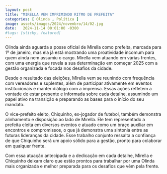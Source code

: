 ```yaml
---
layout: post
title: "MIRELLA VEM IMPRIMINDO RITMO DE PREFEITA"
categories: [ Olinda , Política ]
image: assets/images/2024/novembro/14/02.jpg
date:   2024-11-14 00:01:00 -0300
#tags: [sticky, featured]
---
```

Olinda ainda aguarda a posse oficial de Mirella como prefeita, marcada para 1º de janeiro, mas ela já está mostrando uma proatividade incomum para quem ainda nem assumiu o cargo. Mirella vem atuando em várias frentes, com uma energia que revela a sua determinação em começar 2025 com a gestão organizada e focada nos desafios da cidade.

Desde o resultado das eleições, Mirella vem se reunindo com frequência com vereadores e suplentes, além de participar ativamente em eventos institucionais e manter diálogo com a imprensa. Essas ações refletem a vontade de estar presente e informada sobre cada detalhe, assumindo um papel ativo na transição e preparando as bases para o início do seu mandato.

O vice-prefeito eleito, Chiquinho, ex-jogador de futebol, também demonstra alinhamento e disposição ao lado de Mirella. Ele tem representado a prefeita eleita em diversos eventos e atuado como um braço auxiliar em encontros e compromissos, o que já demonstra uma sintonia entre as futuras lideranças da cidade. Esse trabalho conjunto ressalta a confiança de que Chiquinho será um apoio sólido para a gestão, pronto para colaborar em qualquer frente.

Com essa atuação antecipada e a dedicação em cada detalhe, Mirella e Chiquinho deixam claro que estão prontos para trabalhar por uma Olinda mais organizada e melhor preparada para os desafios que vêm pela frente.
